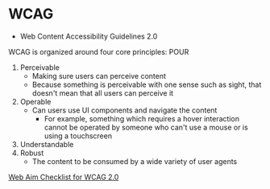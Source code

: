 # WCAG

- Web Content Accessibility Guidelines 2.0



WCAG is organized around four core principles: POUR

1. Perceivable
   - Making sure users can perceive content
   - Because something is perceivable with one sense such as sight, that doesn't mean that all users can perceive it
2. Operable
   - Can users use UI components and navigate the content
     - For example, something which requires a hover interaction cannot be operated by someone who can't use a mouse or is using a touchscreen
3. Understandable
4. Robust
   - The content to be consumed by a wide variety of user agents

[Web Aim Checklist for WCAG 2.0](http://webaim.org/standards/wcag/checklist)

